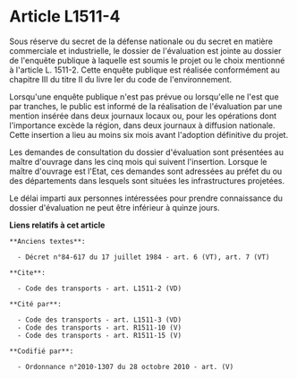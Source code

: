 # Article L1511-4

Sous réserve du secret de la défense nationale ou du secret en matière commerciale et industrielle, le dossier de
l'évaluation est jointe au dossier de l'enquête publique à laquelle est soumis le projet ou le choix mentionné à l'article L.
1511-2. Cette enquête publique est réalisée conformément au chapitre III du titre II du livre Ier du code de
l'environnement. 

Lorsqu'une enquête publique n'est pas prévue ou lorsqu'elle ne l'est que par tranches, le public est informé de la
réalisation de l'évaluation par une mention insérée dans deux journaux locaux ou, pour les opérations dont l'importance
excède la région, dans deux journaux à diffusion nationale. Cette insertion a lieu au moins six mois avant l'adoption
définitive du projet. 

Les demandes de consultation du dossier d'évaluation sont présentées au maître d'ouvrage dans les cinq mois qui suivent
l'insertion. Lorsque le maître d'ouvrage est l'Etat, ces demandes sont adressées au préfet du ou des départements dans
lesquels sont situées les infrastructures projetées. 

Le délai imparti aux personnes intéressées pour prendre connaissance du dossier d'évaluation ne peut être inférieur à quinze
jours.

**Liens relatifs à cet article**

	**Anciens textes**:

	  - Décret n°84-617 du 17 juillet 1984 - art. 6 (VT), art. 7 (VT)

	**Cite**:

	  - Code des transports - art. L1511-2 (VD)

	**Cité par**:

	  - Code des transports - art. L1511-3 (VD)
	  - Code des transports - art. R1511-10 (V)
	  - Code des transports - art. R1511-15 (V)

	**Codifié par**:

	  - Ordonnance n°2010-1307 du 28 octobre 2010 - art. (V)
